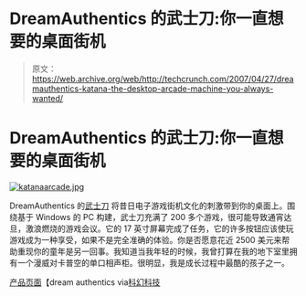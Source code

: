 # DreamAuthentics 的武士刀:你一直想要的桌面街机

> 原文：<https://web.archive.org/web/http://techcrunch.com/2007/04/27/dreamauthentics-katana-the-desktop-arcade-machine-you-always-wanted/>

# DreamAuthentics 的武士刀:你一直想要的桌面街机

[![katanaarcade.jpg](img/4f0447832378191436d414c2b665939c.png)](https://web.archive.org/web/20201028055714/http://old.crunchgear.com/wp-content/uploads/katanaarcade.jpg "katanaarcade.jpg")

DreamAuthentics 的[武士刀](https://web.archive.org/web/20201028055714/https://crunchbase.com/product/katana) 将昔日电子游戏街机文化的刺激带到你的桌面上。围绕基于 Windows 的 PC 构建，武士刀充满了 200 多个游戏，很可能导致通宵达旦，激浪燃烧的游戏会议。它的 17 英寸屏幕完成了任务，它的许多按钮应该使玩游戏成为一种享受，如果不是完全准确的体验。你是否愿意花近 2500 美元来帮助重现你的童年是另一回事。我知道当我年轻的时候，我曾打算在我的地下室里拥有一个漫威对卡普空的单口相声柜。很明显，我是成长过程中最酷的孩子之一。

[产品页面](https://web.archive.org/web/20201028055714/http://www.dreamauthentics.com/product_page_1_ka.html)【dream authentics via[科幻科技](https://web.archive.org/web/20201028055714/http://blog.scifi.com/tech/archives/2007/04/26/dreamauthentics.html)